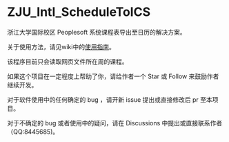 # ZJU_Intl_ScheduleToICS
浙江大学国际校区 Peoplesoft 系统课程表导出至日历的解决方案。

关于使用方法，请见wiki中的[使用指南](https://github.com/Phemon/ZJU_Intl_ScheduleToICS/wiki/%E4%BD%BF%E7%94%A8%E6%8C%87%E5%8D%97)。

该程序目前只会读取网页文件所在周的课程。

如果这个项目在一定程度上帮助了你，请给作者一个 Star 或 Follow 来鼓励作者继续开发。

对于软件使用中的任何确定的 bug ，请开新 issue 提出或直接修改后 pr 至本项目。

对于不确定的 bug 或者使用中的疑问，请在 Discussions 中提出或直接联系作者（QQ:8445685)。
